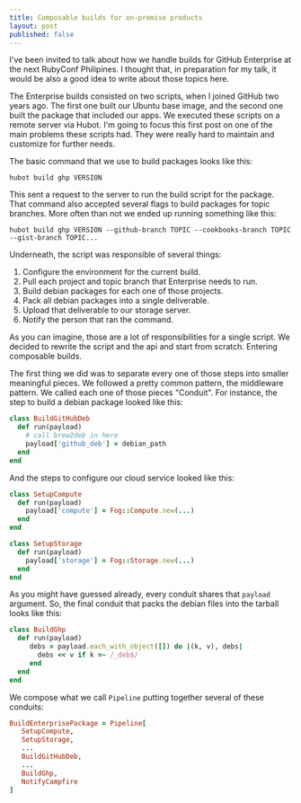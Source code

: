 ```yaml
---
title: Composable builds for on-premise products
layout: post
published: false
---
```


I've been invited to talk about how we handle builds for GitHub Enterprise at the next RubyConf Philipines. I thought that, in preparation for my talk, it would be also a good idea to write about those topics here.

The Enterprise builds consisted on two scripts, when I joined GitHub two years ago. The first one built our Ubuntu base image, and the second one built the package that included our apps. We executed these scripts on a remote server via Hubot. I'm going to focus this first post on one of the main problems these scripts had. They were really hard to maintain and customize for further needs.

The basic command that we use to build packages looks like this:

`hubot build ghp VERSION`

This sent a request to the server to run the build script for the package. That command also accepted several flags to build packages for topic branches. More often than not we ended up running something like this:

`hubot build ghp VERSION --github-branch TOPIC --cookbooks-branch TOPIC --gist-branch TOPIC...`

Underneath, the script was responsible of several things:

1. Configure the environment for the current build.
2. Pull each project and topic branch that Enterprise needs to run.
3. Build debian packages for each one of those projects.
4. Pack all debian packages into a single deliverable.
5. Upload that deliverable to our storage server.
6. Notify the person that ran the command.

As you can imagine, those are a lot of responsibilities for a single script. We decided to rewrite the script and the api and start from scratch. Entering composable builds.

The first thing we did was to separate every one of those steps into smaller meaningful pieces. We followed a pretty common pattern, the middleware pattern. We called each one of those pieces "Conduit". For instance, the step to build a debian package looked like this:

```ruby
class BuildGitHubDeb
  def run(payload)
    # call brew2deb in here
    payload['github_deb'] = debian_path
  end
end
```

And the steps to configure our cloud service looked like this:

```ruby
class SetupCompute
  def run(payload)
    payload['compute'] = Fog::Compute.new(...)
  end
end

class SetupStorage
  def run(payload)
    payload['storage'] = Fog::Storage.new(...)
  end
end
```

As you might have guessed already, every conduit shares that `payload` argument. So, the final conduit that packs the debian files into the tarball looks like this:

```ruby
class BuildGhp
  def run(payload)
     debs = payload.each_with_object([]) do |(k, v), debs|
       debs << v if k =~ /_deb$/
     end
  end
end
```

We compose what we call `Pipeline` putting together several of these conduits:

```ruby
BuildEnterprisePackage = Pipeline[
   SetupCompute,
   SetupStorage,
   ...
   BuildGitHubDeb,
   ...
   BuildGhp,
   NotifyCampfire
]
```
